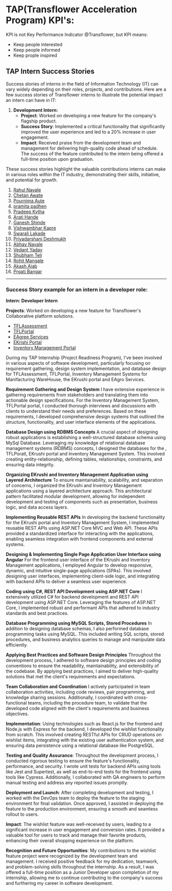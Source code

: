 
# TAP(Transflower Acceleration Program) KPI's:
KPI is not Key Performance Indicator @Transflower, but KPI means:
- Keep people interested
- Keep people informed
- Keep prople inspired


## TAP Intern Success Stories
Success stories of interns in the field of Information Technology (IT) can vary widely depending on their roles, projects, and contributions. Here are a few  success stories of Transflower interns to illustrate the potential impact an intern can have in IT:

1. **Development Intern:**
   - **Project**: Worked on developing a new feature for the company's flagship product.
   - **Success Story**: Implemented a critical functionality that significantly improved the user experience and led to a 20% increase in user engagement.
   - **Impact**: Received praise from the development team and management for delivering high-quality code ahead of schedule. The success of the feature contributed to the intern being offered a full-time position upon graduation.

These success stories highlight the valuable contributions interns can make in various roles within the IT industry, demonstrating their skills, initiative, and potential for growth.
<ol>
    <li><a href="https://www.linkedin.com/in/rahul-navale-67491273/">Rahul Navale</a></li>
    <li><a href="https://www.linkedin.com/in/chetan-awate-41a18ba2/">Chetan Awate</a></li>
    <li><a href="https://www.linkedin.com/in/pournima-awate-32942010a/">Pournima Aute</a></li>
    <li><a href="linkedin.com/in/pramita-padhen-64aa75125/">pramita padhen</a></li>
    <li><a href="https://www.linkedin.com/in/pradeep-kyata-62030b114/">Pradeep Kytha</a></li>
    <li><a href="https://www.linkedin.com/in/arati-hande-a9a7b3173/">Arati Hande</a></li>
    <li><a href="https://www.linkedin.com/in/ganesh-shinde-8406a8148/">Ganesh Shinde</a></li>
    <li><a href="https://www.linkedin.com/in/vishwambharkapare24/">Vishwambhar Kapre</a></li>
    <li><a href="https://www.linkedin.com/in/swarali-lakade/">Swarali Lakade</a></li>
    <li><a href="https://www.linkedin.com/in/priyadarshani-deshmukh-332728161/">Priyadarshani Deshmukh</a></li>
    <li><a href="https://www.linkedin.com/in/navale-abhay-3190a524b/">Abhay Navale</a></li>
    <li><a href="https://www.linkedin.com/in/vedant-yadav-a87946213/">Vedant Yadav</a></li>
    <li><a href="https://www.linkedin.com/in/shubham-teli-ab4081274/">Shubham Teli</a></li>
    <li><a href="https://www.linkedin.com/in/rohit-mangale-139323205/">Rohit Mangale</a></li>
    <li><a href="https://www.linkedin.com/in/akash-ajab-a3237b21b/">Akash Ajab</a></li>
    <li><a href="https://www.linkedin.com/in/pragati-bangar-538083274/">Prgati Bangar</a></li>
</ol>

<hr/>

### Success Story example for an intern in a developer role:

**Intern: Developer Intern**

**Projects**: Worked on developing a new feature for Transflower's Collaborative platform solutions.
- <a href="https://github.com/RaviTambade/TFLAssessment.git">TFLAssessment</a>
- <a href="https://github.com/RaviTambade/TFLPortal.git">TFLPortal</a>
- <a href="https://github.com/RaviTambade/EAgroServices.git">EAgree Services</a>
- <a href="https://github.com/RaviTambade/E-Krushi-Project.git">EKrishi Portal</a>
- <a href="https://github.com/RaviTambade/InventoryManagement.git">Inventory Management Portal</a>

During my TAP Internship (Project Readiness Program), I've been involved in various aspects of software development, particularly focusing on requirement gathering, design system implementation, and database design for TFLAssessment, TFLPortal, Inventory Management Systems for Manifacturing WareHouse, the EKrushi portal and EAgro Services.

**Requirement Gathering and Design System**
I have extensive experience in gathering requirements from stakeholders and translating them into actionable design specifications. For the Inventory Management System, TFLPortal portal, I conducted thorough interviews and discussions with clients to understand their needs and preferences. Based on these requirements, I developed comprehensive design systems that outlined the structure, functionality, and user interface elements of the applications.

**Database Design using RDBMS Concepts**
A crucial aspect of designing robust applications is establishing a well-structured database schema using MySql Database. Leveraging my knowledge of relational database management systems (RDBMS) concepts, I designed the databases for the , TFLPoratl, EKrushi portal and Inventory Management System. This involved creating entity-relationship, defining tables, relationships, constraints, and ensuring data integrity.

**Organizing EKrushi and Inventory Management Application using Layered Architecture**
To ensure maintainability, scalability, and separation of concerns, I organized the EKrushi and Inventory Management applications using a layered architecture approach. This architectural pattern facilitated modular development, allowing for independent development and testing of components such as presentation, business logic, and data access layers.

**Implementing Reusable REST APIs**
In developing the backend functionality for the EKrushi portal and Inventory Management System, I implemented reusable REST APIs using ASP.NET Core MVC and Web API. These APIs provided a standardized interface for interacting with the applications, enabling seamless integration with frontend components and external systems.

**Designing & Implementing Single Page Application User Interface using Angular**
For the frontend user interface of the EKrushi and Inventory Management applications, I employed Angular to develop responsive, dynamic, and intuitive single-page applications (SPAs). This involved designing user interfaces, implementing client-side logic, and integrating with backend APIs to deliver a seamless user experience.

**Coding using C#, REST API Development using ASP.NET Core**
I extensively utilized C# for backend development and REST API development using ASP.NET Core. Leveraging the features of ASP.NET Core, I implemented robust and performant APIs that adhered to industry standards and best practices.

**Database Programming using MySQL Scripts, Stored Procedures**
In addition to designing database schemas, I also performed database programming tasks using MySQL. This included writing SQL scripts, stored procedures, and business analytics queries to manage and manipulate data efficiently.

**Applying Best Practices and Software Design Principles**
Throughout the development process, I adhered to software design principles and coding conventions to ensure the readability, maintainability, and extensibility of the codebase. By applying best practices, I aimed to deliver high-quality solutions that met the client's requirements and expectations.

**Team Collaboration and Coordination**
I actively participated in team collaboration activities, including code reviews, pair programming, and knowledge sharing sessions. Additionally, I coordinated with cross-functional teams, including the procedure team, to validate that the developed code aligned with the client's requirements and business objectives.

**Implementation**: Using technologies such as React.js for the frontend and Node.js with Express for the backend, I developed the wishlist functionality from scratch. This involved creating RESTful APIs for CRUD operations on wishlist items, integrating with the existing user authentication system, and ensuring data persistence using a relational database like PostgreSQL.

**Testing and Quality Assurance**: Throughout the development process, I conducted rigorous testing to ensure the feature's functionality, performance, and security. I wrote unit tests for backend APIs using tools like Jest and Supertest, as well as end-to-end tests for the frontend using tools like Cypress. Additionally, I collaborated with QA engineers to perform manual testing and address any reported issues promptly.

**Deployment and Launch**: After completing development and testing, I worked with the DevOps team to deploy the feature to the staging environment for final validation. Once approved, I assisted in deploying the feature to the production environment, ensuring a smooth and seamless rollout to users.

**Impact**: The wishlist feature was well-received by users, leading to a significant increase in user engagement and conversion rates. It provided a valuable tool for users to track and manage their favorite products, enhancing their overall shopping experience on the platform.

**Recognition and Future Opportunities**: My contributions to the wishlist feature project were recognized by the development team and management. I received positive feedback for my dedication, teamwork, and problem-solving skills throughout the internship. As a result, I was offered a full-time position as a Junior Developer upon completion of my internship, allowing me to continue contributing to the company's success and furthering my career in software development.